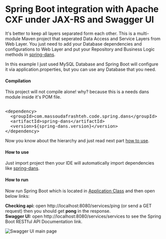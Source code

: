 # Spring Boot integration with Apache CXF under JAX-RS and Swagger UI

It's better to keep all layers separated form each other. This is a multi-module Maven project that seperated Data Access and Service Layers from Web Layer. You just need to add your Database dependencies and configurations to Web Layer and put your Repository and Business Logic methods in [spring-dans](https://github.com/massoudAfrashteh/code-examples/blob/master/java/spring-dans). 

In this example I just used MySQL Database and Spring Boot will configure it via application.properties, but you can use any Database that you need.

#### Compilation
This project will not compile alone! why? because this is a needs dans module inside it's POM file.
<pre> 
&lt;dependency&gt;
  &lt;groupId&gt;com.massoudafrashteh.code.spring.dans&lt;/groupId&gt;
  &lt;artifactId&gt;spring-dans&lt;/artifactId&gt;
  &lt;version&gt;${spring-dans.version}&lt;/version&gt;
&lt;/dependency&gt;
</pre>

Now you know about the hierarchy and just read next part [how to use](https://github.com/massoudAfrashteh/code-examples/tree/master/java/spring-boot-restful#how-to-use).

#### How to use
Just import project then your IDE will automatically import dependencies like [spring-dans](https://github.com/massoudAfrashteh/code-examples/blob/master/java/spring-dans).

#### How to run
Now run Spring Boot which is located in [Application Class](https://github.com/massoudAfrashteh/code-examples/blob/master/java/spring-boot-cxf/restful/src/main/java/starter/Starter.java) and then open below links:

**Checking api:** open http://localhost:8080/services/ping (or send a GET request) then you should get **pong** in the response.
<br>**Swagger UI:** open http://localhost:8080/services/services to see the Spring Boot RESTful API Documentation link.

![Swagger UI main page](https://raw.githubusercontent.com/massoudAfrashteh/code-examples/master/java/spring-boot-cxf/doc/images/spring-boot-cxf-swagger-ui.png)